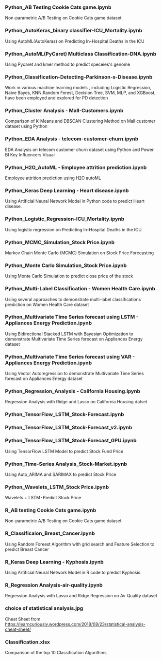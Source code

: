 ### Python_AB Testing Cookie Cats game.ipynb
Non-parametric A/B Testing on Cookie Cats game dataset
### Python_AutoKeras_binary classifier-ICU_Mortality.ipynb
Using AutoML(AutoKeras) on Predicting In-Hospital Deaths in the ICU
### Python_AutoML(PyCaret) Multiclass Classification-DNA.ipynb
Using Pycaret and kmer method to predict speceies's genome
### Python_Classification-Detecting-Parkinson-s-Disease.ipynb
Work in various machine learning models , including Logistic Regression, Naive Bayes, KNN,Random Forest, Decision Tree, SVM, MLP, and XGBoost, have been employed and explored for PD detection
### Python_Cluster Analysis - Mall-Customers.ipynb
Comparison of K-Means and DBSCAN Clustering Method on Mall customer dataset using Python
### Python_EDA Analysis - telecom-customer-churn.ipynb
EDA Analysis on telecom customer churn  dataset using Python and Power BI Key Influencers Visual
### Python_H2O_AutoML - Employee attrition prediction.ipynb
Employee attrition prediction using H2O autoML
### Python_Keras Deep Learning - Heart disease.ipynb
Using Artificial Neural Network Model in Python code to predict Heart disease.
### Python_Logistic_Regression-ICU_Mortality.ipynb
Using logistic regression on Predicting In-Hospital Deaths in the ICU
### Python_MCMC_Simulation_Stock Price.ipynb
Markov Chain Monte Carlo (MCMC) Simulation on Stock Price Forecasting
### Python_Monte Carlo Simulation_Stock Price.ipynb
Using Monte Carlo Simulation to predict close price of the stock
### Python_Multi-Label Classification - Women Health Care.ipynb
Using several approaches to demonstrate multi-label classifications prediction on Women Health Care dataset
### Python_Multivariate Time Series forecast using LSTM - Appliances Energy Prediction.ipynb
Using Bidirectional Stacked LSTM with Bayesian Optimization to demonstrate Multivariate Time Series forecast on Appliances Energy dataset
### Python_Multivariate Time Series forecast using VAR - Appliances Energy Prediction.ipynb
Using Vector Autoregression to demonstrate Multivariate Time Series forecast on Appliances Energy dataset
### Python_Regression_Analysis - California Housing.ipynb
Regression Analysis with Ridge and Lasso on California Housing datset
### Python_TensorFlow_LSTM_Stock-Forecast.ipynb
### Python_TensorFlow_LSTM_Stock-Forecast_v2.ipynb
### Python_TensorFlow_LSTM_Stock-Forecast_GPU.ipynb
Using TensorFlow LSTM Model to predict Stock Fund Price
### Python_Time-Series Analysis_Stock-Market.ipynb
Using Auto_ARIMA and SARIMAX to predict Stock Price
### Python_Wavelets_LSTM_Stock Price.ipynb
Wavelets + LSTM - Predict Stock Price

### R_AB testing Cookie Cats game.ipynb
Non-parametric A/B Testing on Cookie Cats game dataset
### R_Classificaion_Breast_Cancer.ipynb
Using Random Foreest Algorithm with grid search and Feature Selection to predict Breast Cancer
### R_Keras Deep Learning - Kyphosis.ipynb
Using Artificial Neural Network Model in R code to predict Kyphosis.
### R_Regression Analysis-air-quality.ipynb
Regression Analysis with Lasso and Ridge Regression on Air Quality dataset



### choice of statistical analysis.jpg
Cheat Sheet from https://learncuriously.wordpress.com/2018/08/23/statistical-analysis-cheat-sheet/
### Classification.xlsx
Comparison of the top 10 Classification Algorithms

